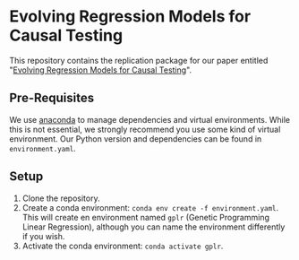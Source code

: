 # Evolving Regression Models for Causal Testing

This repository contains the replication package for our paper entitled "[Evolving Regression Models for Causal Testing](#)".

## Pre-Requisites
We use [anaconda](https://www.anaconda.com) to manage dependencies and virtual environments.
While this is not essential, we strongly recommend you use some kind of virtual environment.
Our Python version and dependencies can be found in `environment.yaml`.

## Setup
1. Clone the repository.
2. Create a conda environment: `conda env create -f environment.yaml`. This will create en environment named `gplr` (Genetic Programming Linear Regression), although you can name the environment differently if you wish.
3. Activate the conda environment: `conda activate gplr`.
